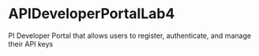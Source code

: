 # APIDeveloperPortalLab4
PI Developer Portal that allows users to register, authenticate, and manage their API keys
